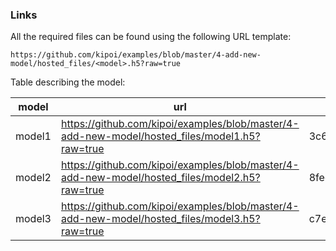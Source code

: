 

### Links

All the required files can be found using the following URL template:

```
https://github.com/kipoi/examples/blob/master/4-add-new-model/hosted_files/<model>.h5?raw=true
```

Table describing the model:

| model  | url                                                                                             | md5                              |
|--------|-------------------------------------------------------------------------------------------------|----------------------------------|
| model1 | https://github.com/kipoi/examples/blob/master/4-add-new-model/hosted_files/model1.h5?raw=true | 3c6aebc01ab7105989855f58e3455917 |
| model2 | https://github.com/kipoi/examples/blob/master/4-add-new-model/hosted_files/model2.h5?raw=true | 8fec435731b6ab4d13ad23fc4aba9f6f |
| model3 | https://github.com/kipoi/examples/blob/master/4-add-new-model/hosted_files/model3.h5?raw=true | c7e77acc2b412ef9265115a80010c49d |
